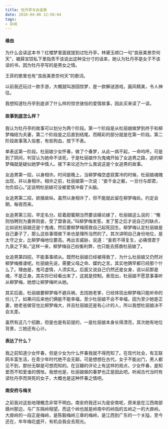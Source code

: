 ```yaml
---
title: 牡丹亭与女追男
date: 2018-04-06 12:58:04
tags:
- 杂阅
---
```


#### 缘由

为什么会读这本书？红楼梦里面就提到过牡丹亭，林黛玉顺口一句“良辰美景奈何天”，被薛宝钗私下里指责不该说出这种没分寸的话来，她认为牡丹亭是女子不该读的书，因为牡丹亭写的是男女之情。

王菲的歌里也有“良辰美景奈何天”的歌词。

以前我还玩过一款手游，大概就叫游园惊梦，是一款解谜游戏，画风精美，令人神往。

我想知道牡丹亭到底讲了什么样的惊世骇俗的爱情故事，因此买来读了一读。

#### 故事到底怎么样？

我认为牡丹亭的故事可以划分为两个阶段。第一个阶段是从杜丽娘做梦到终于和柳梦梅结为夫妻，第二个阶段是之后直到结尾。而精彩的部分就是在第一阶段。第二阶段故事落入俗套，有些狗血，按下不表。

单表这第一阶段。杜丽娘少女怀春，做了个春梦，从此一病不起，一命呜呼。可是到了阴间，判官认为她命不该死，于是杜丽娘作为鬼魂开始了女追男之路，追的柳梦梅就是疑似她梦中情人。接下来论述为什么我说这是个女追男的故事。

女追男第一招，以身相许。时间是晚上，当柳梦梅空虚寂寞冷的时候，杜丽娘魂魄出现，并以身相许。相许之前，杜丽娘第一次说：“妾千金之躯，一旦付与郎君，勿负奴心。”这说明杜丽娘可没被爱情冲昏了头脑。

女追男第二招，欲擒故纵。虽然以身相许了，但不能就此留在柳梦梅处。约定会期，每夜而来。

女追男第三招，早定名分。趁着甜蜜期当然要谈婚论嫁了，杜丽娘这么说的：“俺则怕聘则为妻奔则妾，受了盟香说。”叫柳梦梅发誓。发了誓之后才说自己的缺点，比如说杜丽娘还是个鬼魂，然后要柳梦梅搭救自己起死回生。柳梦梅认定杜丽娘是自己妻子了，那么这些事情做下来也是理所当然的了。其次讲明自己身份地位，是太守之女，比柳梦梅地位要高。再出言威胁，说道：“妾若不得复生，必痛恨君于九泉之下矣。”这样一来，柳梦梅自己权衡利弊，也只能去搭救杜丽娘了。

女追男第四招，不能事事顺从。既然杜丽娘已经被得救了，为什么杜丽娘又仍然对柳梦梅推诿呢。杜丽娘先说，需要父母之命、媒妁之言。其实他俩早都已经那个什么了。理由是，鬼可虚情，人须实礼。后面又说自己仍然还是女身，说以前那是魂，不是正身。其实你已经看出来了，这就是控制。表现出，杜丽娘不愿意事事听从柳梦梅，她想让柳梦梅听从她。

其实后面，杜丽娘要柳梦梅不避兵祸，去找她老爹，已经体现出柳梦梅只能听命的份儿了。如果问后来他们俩能不能幸福，至少杜丽娘不会不幸福，因为至少她是正妻，她老爸做官也比柳梦梅大，并且杜丽娘还是有心计的人，所以我想杜丽娘决不会太差。

虽然有这几个招数，但是也是有前提的，一是杜丽娘本身长得漂亮，其次她有地位背景，三她还有心计。

#### 表达了什么？

我之前知道少女怀春，但是少女为什么怀春我就不得而知了。在现代社会，有互联网丰富生活，在青少年时代绝不会无聊。可是想想在古代，女子不能出门，男人都见不到，那份无聊是可想而知的。在豆瓣的评论上有这样的观点，少女怀春，是知爱而不知爱谁的惆怅。我想也是，杜丽娘做的春梦也正是因此吧。听闻古代当时有读牡丹亭而哭死的女子，大概也是这种怀春之情吧。

#### 南安府与梅关

之前我对这些地理概念非常不明白。南安府我还以为是安南呢，原来是在江西南部赣州那边，与广东隔岭相望。而这个岭也就是岭南中的岭指的五岭之一的大庾岭。大庾岭的一段正是梅岭，是陈毅梅岭三章的梅岭，是江西到广东的一个关隘，至今还在，年年梅花盛开，有机会我会去观光。
